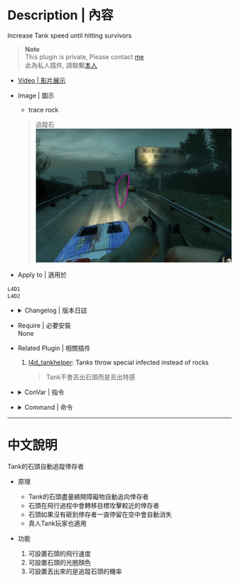 # Description | 內容
Increase Tank speed until hitting survivors

> __Note__ <br/>
This plugin is private, Please contact [me](https://github.com/fbef0102/Game-Private_Plugin#私人插件列表-private-plugins-list)<br/>
此為私人插件, 請聯繫[本人](https://github.com/fbef0102/Game-Private_Plugin#私人插件列表-private-plugins-list)

* [Video | 影片展示](https://youtu.be/2My1Tf1emNA)

* Image | 圖示
	* trace rock
	> 追蹤石
	<br/>![l4d_tracerock_1](image/l4d_tracerock_1.jpg)

* Apply to | 適用於
```
L4D1
L4D2
```

* <details><summary>Changelog | 版本日誌</summary>

	```php
	//Pan Xiaohai @ 2010-2011
	//Harry @ 2021-2012
	```
	* v1.3
		* Request by 壹梦
		* Remake code
		* Add Glow (L4D2 only)
		* Add rock's self kill timer

	* v1.0
		* [Original Post by Pan Xiaohai](https://forums.alliedmods.net/showthread.php?t=134537)
</details>

* Require | 必要安裝
	<br/>None

* Related Plugin | 相關插件
	1. [l4d_tankhelper](https://github.com/fbef0102/L4D1_2-Plugins/tree/master/l4d_tankhelper): Tanks throw special infected instead of rocks
		> Tank不會丟出石頭而是丟出特感

* <details><summary>ConVar | 指令</summary>

	* cfg/sourcemod/l4d_tracerock.cfg
	```php
	// The chance of trace of rock [0-100](int)
	l4d_tracerock_chance "100"

	//  0=Disable, 1=Enable this plugin 
	l4d_tracerock_enable "1"

	// (L4D2) Set trace rock's glow color. RGB Color255 - Red Green Blue. [-1 -1 -1: Random]
	l4d_tracerock_glow_color "-1 -1 -1"

	// (L4D2) Add a flashing effect on glowing trace rock.(0 = OFF, 1 = ON)
	l4d_tracerock_glow_flashing "1"

	// (L4D2) Set trace rock's glow range
	l4d_tracerock_glow_range "1500"

	// (L4D2) Set trace rock's glow type. 0 = OFF, 1 = OnUse (doesn't works well), 2 = OnLookAt (doesn't works well), 3 = Constant (better results)
	l4d_tracerock_glow_type "3"

	// Set trace rock's self kill timer.
	l4d_tracerock_kill "30.0"

	// Trace rock's speed
	l4d_tracerock_speed "300"

	// Trace rock update time interval.
	l4d_tracerock_time_interval "0.03"
	```
</details>

* <details><summary>Command | 命令</summary>
	
	None
</details>

- - - -
# 中文說明
Tank的石頭自動追蹤倖存者

* 原理
	* Tank的石頭盡量繞開障礙物自動追向倖存者
	* 石頭在飛行過程中會轉移目標攻擊較近的倖存者
	* 石頭如果沒有砸到倖存者一直停留在空中會自動消失
	* 真人Tank玩家也適用

* 功能
	1. 可設置石頭的飛行速度
	2. 可設置石頭的光圈顏色
	3. 可設置丟出來的是追蹤石頭的機率
